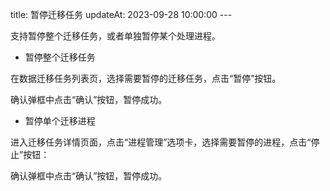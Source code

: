 title: 暂停迁移任务 updateAt: 2023-09-28 10:00:00 ---

支持暂停整个迁移任务，或者单独暂停某个处理进程。

- 暂停整个迁移任务

在数据迁移任务列表页，选择需要暂停的迁移任务，点击“暂停”按钮。

确认弹框中点击“确认”按钮，暂停成功。

- 暂停单个迁移进程

进入迁移任务详情页面，点击“进程管理”选项卡，选择需要暂停的进程，点击“停止”按钮：

确认弹框中点击“确认”按钮，暂停成功。